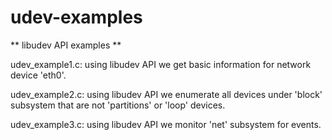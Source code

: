 udev-examples
=============

** libudev API examples **

udev_example1.c: using libudev API we get basic information for network device 'eth0'.

udev_example2.c: using libudev API we enumerate all devices under 'block' subsystem that
are not 'partitions' or 'loop' devices.

udev_example3.c: using libudev API we monitor 'net' subsystem for events.
